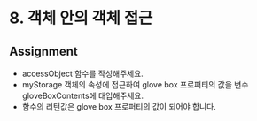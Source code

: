 # 8. 객체 안의 객체 접근

## Assignment

- accessObject 함수를 작성해주세요.
- myStorage 객체의 속성에 접근하여 glove box 프로퍼티의 값을 변수 gloveBoxContents에 대입해주세요.
- 함수의 리턴값은 glove box 프로퍼티의 값이 되어야 합니다.
